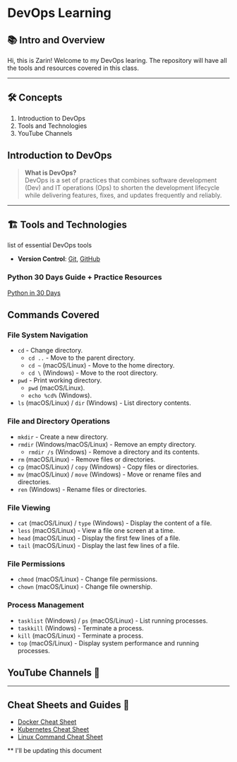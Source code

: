 # DevOps Learning 

## 📚 Intro and Overview
Hi, this is Zarin! Welcome to my DevOps learing. The repository will have all the tools and resources covered in this class.  

---

## 🛠 Concepts 
1. Introduction to DevOps
2. Tools and Technologies
3. YouTube Channels

## Introduction to DevOps
> **What is DevOps?**  
> DevOps is a set of practices that combines software development (Dev) and IT operations (Ops) to shorten the development lifecycle while delivering features, fixes, and updates frequently and reliably.
---

## 🏗️ Tools and Technologies 
list of essential DevOps tools
- **Version Control**: [Git](https://git-scm.com), [GitHub](https://github.com)

### Python 30 Days Guide + Practice Resources 
[Python in 30 Days](https://github.com/Asabeneh/30-Days-Of-Python/)

## **Commands Covered**

### **File System Navigation**
- `cd` - Change directory.
  - `cd ..` - Move to the parent directory.
  - `cd ~` (macOS/Linux) - Move to the home directory.
  - `cd \` (Windows) - Move to the root directory.
- `pwd` - Print working directory.
  - `pwd` (macOS/Linux).
  - `echo %cd%` (Windows).
- `ls` (macOS/Linux) / `dir` (Windows) - List directory contents.
### **File and Directory Operations**
- `mkdir` - Create a new directory.
- `rmdir` (Windows/macOS/Linux) - Remove an empty directory.
  - `rmdir /s` (Windows) - Remove a directory and its contents.
- `rm` (macOS/Linux) - Remove files or directories.
- `cp` (macOS/Linux) / `copy` (Windows) - Copy files or directories.
- `mv` (macOS/Linux) / `move` (Windows) - Move or rename files and directories.
- `ren` (Windows) - Rename files or directories.

### **File Viewing**
- `cat` (macOS/Linux) / `type` (Windows) - Display the content of a file.
- `less` (macOS/Linux) - View a file one screen at a time.
- `head` (macOS/Linux) - Display the first few lines of a file.
- `tail` (macOS/Linux) - Display the last few lines of a file.

### **File Permissions**
- `chmod` (macOS/Linux) - Change file permissions.
- `chown` (macOS/Linux) - Change file ownership.

### **Process Management**
- `tasklist` (Windows) / `ps` (macOS/Linux) - List running processes.
- `taskkill` (Windows) - Terminate a process.
- `kill` (macOS/Linux) - Terminate a process.
- `top` (macOS/Linux) - Display system performance and running processes.

## YouTube Channels 🎥

---

## Cheat Sheets and Guides 📑
- [Docker Cheat Sheet](https://dockerlabs.collabnix.com/docker/cheatsheet/)
- [Kubernetes Cheat Sheet](https://kubernetes.io/docs/reference/kubectl/cheatsheet/)
- [Linux Command Cheat Sheet](https://www.linuxtrainingacademy.com/linux-commands-cheat-sheet/)

** I'll be updating this document 
